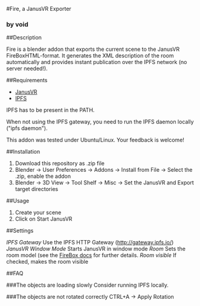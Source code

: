 #Fire, a JanusVR Exporter
### by void

##Description

Fire is a blender addon that exports the current scene to the JanusVR FireBoxHTML-format.
It generates the XML description of the room automatically and provides instant publication over the IPFS network (no server needed!).

##Requirements

- [JanusVR](http://www.janusvr.com/)
- [IPFS](http://ipfs.io/docs/install/)

IPFS has to be present in the PATH.

When not using the IPFS gateway, you need to run the IPFS daemon locally ("ipfs daemon").

This addon was tested under Ubuntu/Linux. Your feedback is welcome!

##Installation

1. Download this repository as .zip file
2. Blender -> User Preferences -> Addons -> Install from File -> Select the .zip, enable the addon
3. Blender -> 3D View -> Tool Shelf -> Misc -> Set the JanusVR and Export target directories

##Usage

1. Create your scene
2. Click on Start JanusVR

##Settings

*IPFS Gateway* Use the IPFS HTTP Gateway (http://gateway.ipfs.io/)
*JanusVR Window Mode* Starts JanusVR in window mode
*Room* Sets the room model (see the [FireBox docs](http://www.dgp.toronto.edu/~mccrae/projects/firebox/notes.html) for further details.
*Room visible* If checked, makes the room visible

##FAQ

###The objects are loading slowly
Consider running IPFS locally.

###The objects are not rotated correctly
CTRL+A -> Apply Rotation
